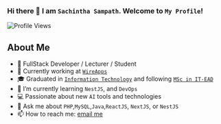 ### Hi there 👋 I am `Sachintha Sampath`. Welcome to `My Profile`!


![Profile Views](https://komarev.com/ghpvc/?username=SachinthaSampath&abbreviated=true&label=Profile+Views&style=flat-square)

## About Me

- 💼 FullStack Developer / Lecturer / Student
- 🔭 Currently working at [`WireApps`](https://www.wireapps.co.uk/)
- 🎓 Graduated in [`Information Technology`](https://www.bit.lk/index.php/about-bit) and following [`MSc in IT-EAD`](https://www.sliit.lk/graduate-studies-research/programms/msc-programmes/msc-enterprise-applications-development-degree/)
- 🌱 I’m currently learning `NestJS`, and `DevOps`
- 💻 Passionate about new `AI` tools and technologies
- 💬 Ask me about `PHP`,`MySQL`,`Java`,`ReactJS`, `NextJS`, or `NestJS`
- 📫 How to reach me: [email me](mailto:sachintha.hello@gmail.com) 


<!--
**SachinthaSampath/SachinthaSampath** is a ✨ _special_ ✨ repository because its `README.md` (this file) appears on your GitHub profile.

Here are some ideas to get you started:

- 🔭 I’m currently working on ...
- 🌱 I’m currently learning ...
- 👯 I’m looking to collaborate on ...
- 🤔 I’m looking for help with ...
- 💬 Ask me about ...
- 📫 How to reach me: ...
- 😄 Pronouns: ...
- ⚡ Fun fact: ...
-->
